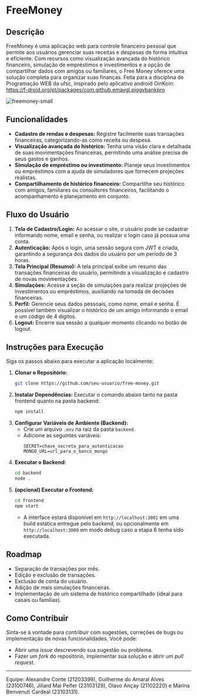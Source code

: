 # FreeMoney

## Descrição

FreeMoney é uma aplicação web para controle financeiro pessoal que permite aos usuários gerenciar suas receitas e despesas de forma intuitiva e eficiente. Com recursos como visualização avançada do histórico financeiro, simulação de empréstimos e investimentos e a opção de compartilhar dados com amigos ou familiares, o Free Money oferece uma solução completa para organizar suas finanças. Feita para a disciplina de Programação WEB da ufsc, inspirado pelo aplicativo android OinKoin: https://f-droid.org/pt/packages/com.github.emavgl.piggybankpro

![freemoney-small](https://github.com/guiopen/FreeMoney/assets/94094527/52724a27-d1c2-413f-bc86-13c9a39b090f)

## Funcionalidades

- **Cadastro de rendas e despesas:** Registre facilmente suas transações financeiras, categorizando-as como receita ou despesa.
- **Visualização avançada do histórico:** Tenha uma visão clara e detalhada de suas movimentações financeiras, permitindo uma análise precisa de seus gastos e ganhos.
- **Simulação de empréstimo ou investimento:** Planeje seus investimentos ou empréstimos com a ajuda de simuladores que fornecem projeções realistas.
- **Compartilhamento de histórico financeiro:** Compartilhe seu histórico com amigos, familiares ou consultores financeiros, facilitando o acompanhamento e planejamento em conjunto.

## Fluxo do Usuário

1. **Tela de Cadastro/Login:** Ao acessar o site, o usuário pode se cadastrar informando nome, email e senha, ou realizar o login caso já possua uma conta.
2. **Autenticação:** Após o login, uma sessão segura com JWT é criada, garantindo a segurança dos dados do usuário por um período de 3 horas.
3. **Tela Principal (Resumo):** A tela principal exibe um resumo das transações financeiras do usuário, permitindo a visualização e cadastro de novas movimentações.
4. **Simulações:** Acesse a seção de simulações para realizar projeções de investimentos ou empréstimos, auxiliando na tomada de decisões financeiras.
5. **Perfil:** Gerencie seus dados pessoais, como nome, email e senha. É possível também visualizar o histórico de um amigo informando o email e um código de 4 dígitos.
6. **Logout:** Encerre sua sessão a qualquer momento clicando no botão de logout.

## Instruções para Execução

Siga os passos abaixo para executar a aplicação localmente:

1. **Clonar o Repositório:**
   ```bash
   git clone https://github.com/seu-usuario/free-money.git
   ```
2. **Instalar Dependências:**
   Executar o comando abaixo tanto na pasta frontend quanto na pasta backend:
   ```bash
   npm install
   ```
4. **Configurar Variáveis de Ambiente (Backend):**
   - Crie um arquivo `.env` na raiz da pasta `backend`.
   - Adicione as seguintes variáveis:
     ```
     SECRET=chave_secreta_para_autenticacao
     MONGO_URL=url_para_o_banco_mongo
     ```
5. **Executar o Backend:**
   ```bash
   cd backend
   node .
   ```
6. **(opcional) Executar o Frontend:**
   ```bash
   cd frontend
   npm start
   ```
   - A interface estará disponível em `http://localhost:3001` em uma build estática entregue pelo backend, ou opcionalmente em `http://localhost:3000` em modo debug caso a etapa 6 tenha sido executada.

## Roadmap

- Separação de transações por mês.
- Edição e exclusão de transações.
- Exclusão de conta do usuário.
- Adição de mais simulações financeiras.
- Implementação de um sistema de histórico compartilhado (ideal para casais ou famílias).

## Como Contribuir

Sinta-se à vontade para contribuir com sugestões, correções de bugs ou implementação de novas funcionalidades. Você pode:

- Abrir uma _issue_ descrevendo sua sugestão ou problema.
- Fazer um _fork_ do repositório, implementar sua solução e abrir um _pull request_.

--- 

Equipe: Alexandre Conte (21203399), Guilherme do Amaral Alves (23100746), Jiliard Mai Peifer (23103129), Olavo Ançay (21102220) e Marina Benvenuti Cardeal (23103131).

